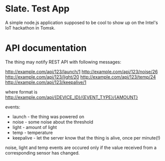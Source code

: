Slate. Test App
============================
A simple node.js application supposed to be cool to show up on the Intel's IoT hackathon in Tomsk.

API documentation
=======
The thing may notify REST API with following messages:

http://example.com/api/123/launch/1
http://example.com/api/123/noise/26
http://example.com/api/123/light/20
http://example.com/api/123/temp/24
http://example.com/api/123/keepalive/1

where format is
http://example.com/api/{DEVICE_ID}/{EVENT_TYPE}/{AMOUNT}

events:
- launch - the thing was powered on
- noise - some noise about the threshold
- light - amount of light
- temp - temperature
- keepalive - let the server know that the thing is alive, once per minute(!)

noise, light and temp events are occured only if the value received from a corresponding sensor has changed.
